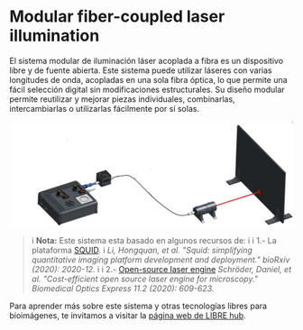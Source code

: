 # Modular fiber-coupled laser illumination

El sistema modular de iluminación láser acoplada a fibra es un dispositivo libre y de fuente abierta. Este sistema puede utilizar láseres con varias longitudes de onda, acopladas en una sola fibra óptica, lo que permite una fácil selección digital sin modificaciones estructurales. Su diseño modular permite reutilizar y mejorar piezas individuales, combinarlas, intercambiarlas o utilizarlas fácilmente por sí solas.

![](images/modulolaser4.jpg)


>i **Nota:** Este sistema esta basado en algunos recursos de:
>i 
>i 1.- La plataforma [SQUID](https://github.com/prakashlab/squid-tracking).
>i *Li, Hongquan, et al. "Squid: simplifying quantitative imaging platform development and deployment." bioRxiv (2020): 2020-12.*
>i 
>i 2.- [Open-source laser engine](https://github.com/ries-lab/LaserEngine) *Schröder, Daniel, et al. "Cost-efficient open source laser engine for microscopy." Biomedical Optics Express 11.2 (2020): 609-623.*

Para aprender más sobre este sistema y otras tecnologías libres para bioimágenes, te invitamos a visitar la [página web de LIBRE hub](https://librehub.github.io/).